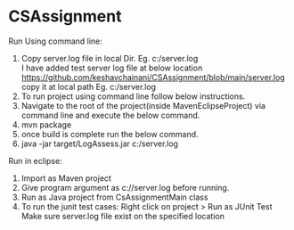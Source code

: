 # CSAssignment

Run Using command line:  <br />

1. Copy server.log file in local Dir. Eg. c:/server.log    <br />  I have added test server log file at below location  <br /> 
   https://github.com/keshavchainani/CSAssignment/blob/main/server.log  copy it at local path Eg. c:/server.log
2. To run project using command line follow below instructions.  <br />
3. Navigate to the root of the project(inside MavenEclipseProject) via command line and execute the below command.   <br />
4. mvn package  <br />
5. once build is complete run the below command.   <br />
6. java -jar target/LogAssess.jar c:/server.log  <br />


Run in eclipse:
1. Import as Maven project <br />
2. Give program argument as c://server.log before running. <br />
3. Run as Java project from CsAssignmentMain class <br />
4. To run the junit test cases: Right click on project > Run as JUnit Test  <br />
Make sure server.log file exist on the specified location
